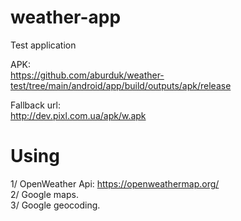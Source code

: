 # weather-app
Test application


APK:  
https://github.com/aburduk/weather-test/tree/main/android/app/build/outputs/apk/release

Fallback url:  
http://dev.pixl.com.ua/apk/w.apk

# Using 
1/ OpenWeather Api: https://openweathermap.org/  
2/ Google maps.  
3/ Google geocoding. 
